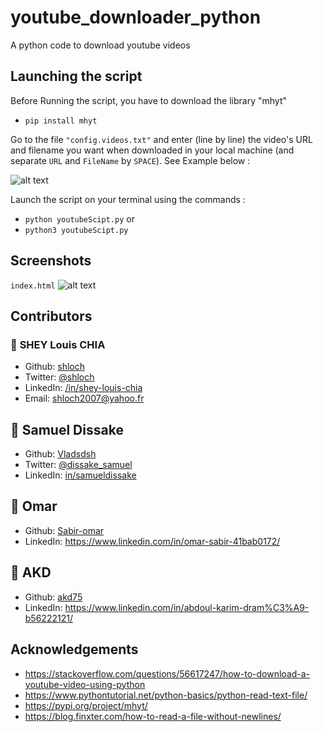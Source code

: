 # youtube_downloader_python
A python code to download youtube videos


## Launching the script

Before Running the script, you have to download the library "mhyt"

- `pip install mhyt`

Go to the file `"config.videos.txt"` and enter (line by line) the video's URL and filename you want when downloaded in your local machine (and separate `URL` and `FileName` by `SPACE`). See Example below :

![alt text](https://github.com/shloch/youtube_downloader_python/blob/main/config.jpg)

Launch the script on your terminal using the commands :

- `python youtubeScipt.py` or
- `python3 youtubeScipt.py` 



## Screenshots

`index.html`
![alt text](https://github.com/shloch/youtube_downloader_python/blob/main/youtubeDownload.gif)

## Contributors

### 👤 **SHEY Louis CHIA**

- Github: [shloch](https://github.com/shloch)
- Twitter: [@shloch](https://twitter.com/shloch)
- LinkedIn: [/in/shey-louis-chia](https://www.linkedin.com/in/shey-louis-chia)
- Email: shloch2007@yahoo.fr

## 👤 **Samuel Dissake**
- Github: [Vladsdsh](https://github.com/Vladsdsh)
- Twitter: [@dissake_samuel](https://twitter.com/dissake_samuel)
- LinkedIn: [in/samueldissake](https://www.linkedin.com/in/samueldissake)

## 👤 **Omar**
- Github: [Sabir-omar](https://github.com/Sabir-omar)
- LinkedIn: https://www.linkedin.com/in/omar-sabir-41bab0172/

## 👤 **AKD**
- Github: [akd75](https://github.com/akd75)
- LinkedIn: https://www.linkedin.com/in/abdoul-karim-dram%C3%A9-b56222121/

## Acknowledgements
- https://stackoverflow.com/questions/56617247/how-to-download-a-youtube-video-using-python
- https://www.pythontutorial.net/python-basics/python-read-text-file/
- https://pypi.org/project/mhyt/
- https://blog.finxter.com/how-to-read-a-file-without-newlines/
